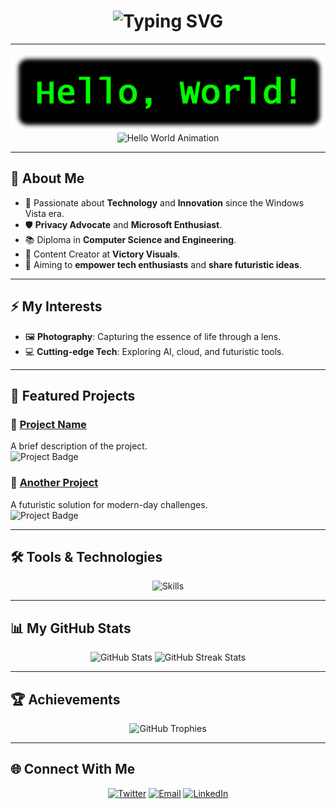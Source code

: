 <h1 align="center">
  <img src="https://readme-typing-svg.herokuapp.com?font=Orbitron&size=40&color=0F9D58&background=000000&center=true&vCenter=true&width=900&height=80&lines=Hi+%F0%9F%91%8B%2C+I'm+Aashik+J+Krishnan;A.K.A.+Aash+Gates;Tech+Enthusiast+%7C+Content+Creator;Always+Exploring+the+Future+of+Tech" alt="Typing SVG">
</h1>

---

<p align="center">
  <img src="https://raw.githubusercontent.com/aash-gates/aash-gates/main/Image/HelloWorld.png" alt="Futuristic Day">
  <img src="https://raw.githubusercontent.com/aash-gates/aash-gates/main/Image/gates.gif" alt="Hello World Animation">
</p>

---

## 🌌 About Me
- 🚀 Passionate about **Technology** and **Innovation** since the Windows Vista era.
- 🛡️ **Privacy Advocate** and **Microsoft Enthusiast**.
- 📚 Diploma in **Computer Science and Engineering**.
- 🎥 Content Creator at **Victory Visuals**.
- 🎯 Aiming to **empower tech enthusiasts** and **share futuristic ideas**.

---

## ⚡ My Interests
- 🖼️ **Photography**: Capturing the essence of life through a lens.
- 💻 **Cutting-edge Tech**: Exploring AI, cloud, and futuristic tools.

---

## 🌟 Featured Projects
### 🚀 **[Project Name](#)**  
A brief description of the project.  
![Project Badge](https://img.shields.io/badge/Tech%20Stack-PHP%2C%20Python%2C%20JS-informational?style=flat&logo=python)

### 🌌 **[Another Project](#)**  
A futuristic solution for modern-day challenges.  
![Project Badge](https://img.shields.io/badge/Cloud-Azure-informational?style=flat&logo=microsoft-azure)

---

## 🛠️ Tools & Technologies
<p align="center">
  <img src="https://skillicons.dev/icons?i=android,azure,bootstrap,c,cpp,css,docker,git,html,js,linux,mongodb,mysql,php,photoshop,python,selenium,vscode" alt="Skills">
</p>

---

## 📊 My GitHub Stats
<p align="center">
  <img src="https://github-readme-stats.vercel.app/api?username=aash-gates&show_icons=true&theme=radical" alt="GitHub Stats">
  <img src="https://streak-stats.demolab.com/?user=aash-gates&theme=radical&hide_border=true" alt="GitHub Streak Stats">
</p>

---

## 🏆 Achievements
<p align="center">
  <img src="https://github-profile-trophy.vercel.app/?username=aash-gates&theme=radical&row=1&column=6" alt="GitHub Trophies">
</p>

---

## 🌐 Connect With Me
<p align="center">
  <a href="https://twitter.com/aash_gates"><img src="https://img.shields.io/badge/Twitter-1DA1F2?style=for-the-badge&logo=twitter&logoColor=white" alt="Twitter"></a>
  <a href="mailto:aashik@example.com"><img src="https://img.shields.io/badge/Email-D14836?style=for-the-badge&logo=gmail&logoColor=white" alt="Email"></a>
  <a href="https://www.linkedin.com/in/aashik-gates"><img src="https://img.shields.io/badge/LinkedIn-0077B5?style=for-the-badge&logo=linkedin&logoColor=white" alt="LinkedIn"></a>
</p>
